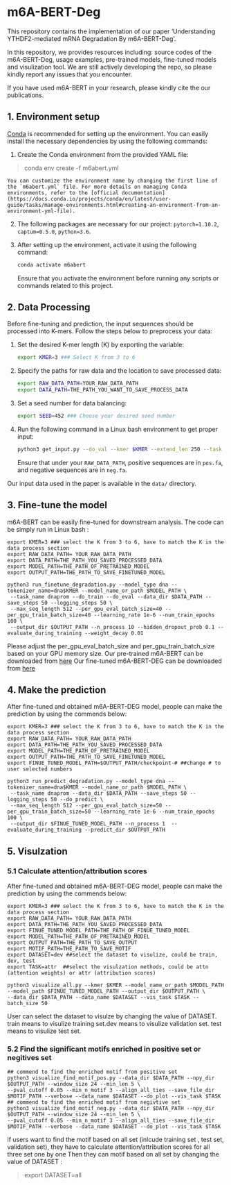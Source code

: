 # m6A-BERT-Deg
This repository contains the implementation of our paper ‘Understanding YTHDF2-mediated mRNA Degradation By m6A-BERT-Deg’.

In this repository, we provides resources including: source codes of the m6A-BERT-Deg, usage examples, pre-trained models, fine-tuned models and visulization tool. We are still actively developing the repo, so please kindly report any issues that you encounter.

If you have used m6A-BERT in your research, please kindly cite the our publications.

## 1. Environment setup 
[Conda](https://docs.anaconda.com/anaconda/install/linux/) is recommended for setting up the environment. You can easily install the necessary dependencies by using the following commands:
1. Create the Conda environment from the provided YAML file:
  > conda env create -f m6abert.yml 

    You can customize the environment name by changing the first line of the `m6abert.yml` file. For more details on managing Conda environments, refer to the [official documentation](https://docs.conda.io/projects/conda/en/latest/user-guide/tasks/manage-environments.html#creating-an-environment-from-an-environment-yml-file).


2. The following packages are necessary for our project: `pytorch=1.10.2`, `captum=0.5.0`, `python=3.6`.

3. After setting up the environment, activate it using the following command:

    ```bash
    conda activate m6abert
    ```
    
   Ensure that you activate the environment before running any scripts or commands related to this project.
   
## 2. Data Processing

Before fine-tuning and prediction, the input sequences should be processed into K-mers. Follow the steps below to preprocess your data:

1. Set the desired K-mer length (K) by exporting the variable:

    ```bash
    export KMER=3 ### Select K from 3 to 6
    ```

2. Specify the paths for raw data and the location to save processed data:

    ```bash
    export RAW_DATA_PATH=YOUR_RAW_DATA_PATH
    export DATA_PATH=THE_PATH_YOU_WANT_TO_SAVE_PROCESS_DATA
    ```

3. Set a seed number for data balancing:

    ```bash
    export SEED=452 ### Choose your desired seed number
    ```

4. Run the following command in a Linux bash environment to get proper input:

    ```bash
    python3 get_input.py --do_val --kmer $KMER --extend_len 250 --task finetune --data_dir $RAW_DATA_PATH --save_dir $DATA_PATH --seed $SEED
    ```

    Ensure that under your `RAW_DATA_PATH`, positive sequences are in `pos.fa`, and negative sequences are in `neg.fa`.

Our input data used in the paper is available in the `data/` directory.

## 3. Fine-tune the model 
m6A-BERT can be easily fine-tuned for downstream analysis. The code can be simply run in Linux bash :
```
export KMER=3 ### select the K from 3 to 6, have to match the K in the data process section 
export RAW_DATA_PATH= YOUR_RAW_DATA_PATH
export DATA_PATH=THE_PATH_YOU_SAVED_PROCESSED_DATA
export MODEL_PATH=THE_PATH_OF_PRETRAINED_MODEL
export OUTPUT_PATH=THE_PATH_TO_SAVE_FINETUNED_MODEL

python3 run_finetune_degradation.py --model_type dna --tokenizer_name=dna$KMER --model_name_or_path $MODEL_PATH \
 --task_name dnaprom --do_train --do_eval --data_dir $DATA_PATH --save_steps 50 --logging_steps 50 \
 --max_seq_length 512 --per_gpu_eval_batch_size=40 --per_gpu_train_batch_size=40 --learning_rate 1e-6 --num_train_epochs 100 \
 --output_dir $OUTPUT_PATH --n_process 10 --hidden_dropout_prob 0.1 --evaluate_during_training --weight_decay 0.01
```
Please adjust the per_gpu_eval_batch_size and per_gpu_train_batch_size based on your GPU memory size.
Our pre-trained m6A-BERT  can be downloaded from [here]()
Our fine-tuned m6A-BERT-DEG  can be downloaded from [here]()


## 4. Make the prediction 
After fine-tuned and obtained m6A-BERT-DEG model, people can make the prediction by using the commends below: 

```
export KMER=3 ### select the K from 3 to 6, have to match the K in the data process section 
export RAW_DATA_PATH= YOUR_RAW_DATA_PATH
export DATA_PATH=THE_PATH_YOU_SAVED_PROCESSED_DATA
export MODEL_PATH=THE_PATH_OF_PRETRAINED_MODEL
export OUTPUT_PATH=THE_PATH_TO_SAVE_FINETUNED_MODEL
export FINUE_TUNED_MODEL_PATH=$OUTPUT_PATH/checkpoint-# ##change # to user selected numbers 

python3 run_predict_degradation.py --model_type dna --tokenizer_name=dna$KMER --model_name_or_path $MODEL_PATH \
 --task_name dnaprom --data_dir $DATA_PATH --save_steps 50 --logging_steps 50 --do_predict \
 --max_seq_length 512 --per_gpu_eval_batch_size=50 --per_gpu_train_batch_size=50 --learning_rate 1e-6 --num_train_epochs 100 \
 --output_dir $FINUE_TUNED_MODEL_PATH --n_process 1  --evaluate_during_training --predict_dir $OUTPUT_PATH
```

## 5. Visulzation 
### 5.1 Calculate attention/attribution scores
After fine-tuned and obtained m6A-BERT-DEG model, people can make the prediction by using the commends below: 

```
export KMER=3 ### select the K from 3 to 6, have to match the K in the data process section 
export RAW_DATA_PATH= YOUR_RAW_DATA_PATH
export DATA_PATH=THE_PATH_YOU_SAVED_PROCESSED_DATA
export FINUE_TUNED_MODEL_PATH=THE_PATH_OF_FINUE_TUNED_MODEL
export MODEL_PATH=THE_PATH_OF_PRETRAINED_MODEL
export OUTPUT_PATH=THE_PATH_TO_SAVE_OUTPUT
export MOTIF_PATH=THE_PATH_TO_SAVE_MOTIF
export DATASET=dev ##select the dataset to visulize, could be train, dev, test
export TASK=attr  ##select the visulzation methods, could be attn (attention weights) or attr (attribution scores)

python3 visualize_all.py --kmer $KMER --model_name_or_path $MODEL_PATH --model_path $FINUE_TUNED_MODEL_PATH --output_dir $OUTPUT_PATH \
--data_dir $DATA_PATH --data_name $DATASET --vis_task $TASK --batch_size 50
```
User can select the dataset to visulze by changing the value of DATASET. 
train means to visulize training set.dev means to visulize validation set. test means to visulize test set.  

### 5.2 Find the significant motifs enriched in positive set or negitives set

```
## commend to find the enriched motif from positive set
python3 visualize_find_motif_pos.py --data_dir $DATA_PATH --npy_dir $OUTPUT_PATH --window_size 24 --min_len 5 \
--pval_cutoff 0.05 --min_n_motif 3 --align_all_ties --save_file_dir $MOTIF_PATH --verbose --data_name $DATASET --do_plot --vis_task $TASK
## commend to find the enriched motif from negivtive set
python3 visualize_find_motif_neg.py --data_dir $DATA_PATH --npy_dir $OUTPUT_PATH --window_size 24 --min_len 5 \
--pval_cutoff 0.05 --min_n_motif 3 --align_all_ties --save_file_dir $MOTIF_PATH --verbose --data_name $DATASET --do_plot --vis_task $TASK
```

if users want to find the motif based on all set (inlcude training set , test set, validation set), they have to calculate attention/attribution scores for all three set one by one
Then they can motif based on all set by changing the value of DATASET :
> export DATASET=all
